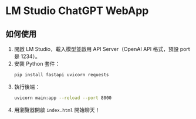 
# LM Studio ChatGPT WebApp

## 如何使用

1. 開啟 LM Studio，載入模型並啟用 API Server（OpenAI API 格式，預設 port 是 1234）。
2. 安裝 Python 套件：
   ```bash
   pip install fastapi uvicorn requests
   ```
3. 執行後端：
   ```bash
   uvicorn main:app --reload --port 8000
   ```
4. 用瀏覽器開啟 `index.html` 開始聊天！
